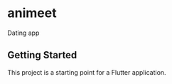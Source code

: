 # animeet

Dating app

## Getting Started

This project is a starting point for a Flutter application.

